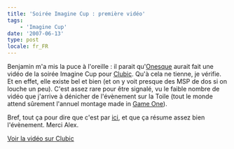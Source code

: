 ```yaml
---
title: 'Soirée Imagine Cup : première vidéo'
tags:
    - 'Imagine Cup'
date: '2007-06-13'
type: post
locale: fr_FR
---
```


Benjamin m'a mis la puce à l'oreille&nbsp;: il parait qu'[Onesque](http://www.onesque.net/blog/) aurait fait une vidéo de la soirée Imagine Cup pour [Clubic](http://www.clubic.com). Qu'à cela ne tienne, je vérifie. Et en effet, elle existe bel et bien (et on y voit presque des MSP de dos si on louche un peu). C'est assez rare pour être signalé, vu le faible nombre de vidéo que j'arrive à dénicher de l'évènement sur la Toile (tout le monde attend s&ucirc;rement l'annuel montage made in [Game One](http://www.gameone.net)).

Bref, tout ça pour dire que c'est par [ici](http://www.clubic.com/actualite-74991-video-finale-francaise-imagine-cup-2007.html), et que ça résume assez bien l'évènement. Merci Alex.

[Voir la vidéo sur Clubic](http://www.clubic.com/actualite-74991-video-finale-francaise-imagine-cup-2007.html)